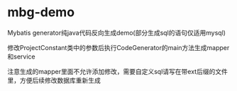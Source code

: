 # mbg-demo
Mybatis generator纯java代码反向生成demo(部分生成sql的语句仅适用mysql)


修改ProjectConstant类中的参数后执行CodeGenerator的main方法生成mapper和service

注意生成的mapper里面不允许添加修改，需要自定义sql请写在带ext后缀的文件里，方便后续修改数据库重新生成
